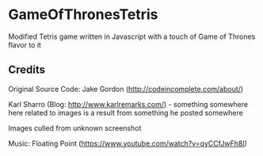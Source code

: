 # GameOfThronesTetris
Modified Tetris game written in Javascript with a touch of Game of Thrones flavor to it

## Credits

Original Source Code: Jake Gordon (http://codeincomplete.com/about/)

Karl Sharro (Blog: http://www.karlremarks.com/) - something somewhere here related to images is a result from something he posted somewhere

Images culled from unknown screenshot

Music: Floating Point (https://www.youtube.com/watch?v=qyCCfJwFh8I)
